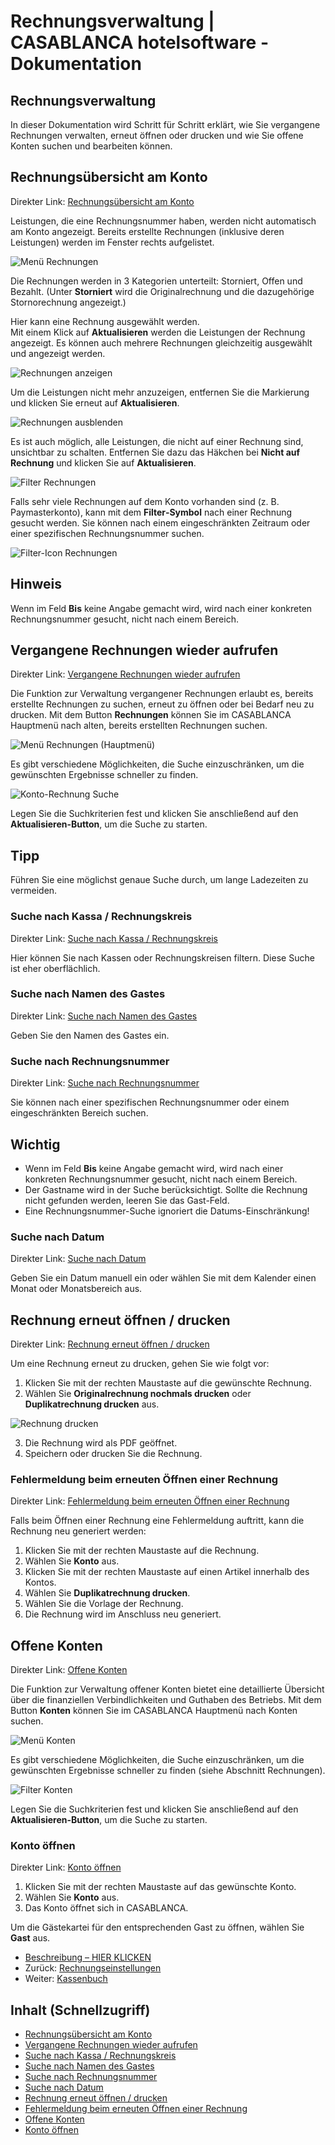 # Rechnungsverwaltung | CASABLANCA hotelsoftware - Dokumentation

## Rechnungsverwaltung

In dieser Dokumentation wird Schritt für Schritt erklärt, wie Sie vergangene Rechnungen verwalten, erneut öffnen oder drucken und wie Sie offene Konten suchen und bearbeiten können.

## Rechnungsübersicht am Konto

Direkter Link: [Rechnungsübersicht am Konto](https://docs.casablanca.at/desktop/accounting/invoice_management/#rechnungsübersicht-am-konto)

Leistungen, die eine Rechnungsnummer haben, werden nicht automatisch am Konto angezeigt. Bereits erstellte Rechnungen (inklusive deren Leistungen) werden im Fenster rechts aufgelistet.

![Menü Rechnungen](https://docs.casablanca.at/assets/images/rechnungen_offen-ba6a7f788761b737a548f7e7a73846f4.png "Menü Rechnungen")

Die Rechnungen werden in 3 Kategorien unterteilt: Storniert, Offen und Bezahlt. (Unter **Storniert** wird die Originalrechnung und die dazugehörige Stornorechnung angezeigt.)

Hier kann eine Rechnung ausgewählt werden.  
Mit einem Klick auf **Aktualisieren** werden die Leistungen der Rechnung angezeigt. Es können auch mehrere Rechnungen gleichzeitig ausgewählt und angezeigt werden.

![Rechnungen anzeigen](https://docs.casablanca.at/assets/images/alle_rechnungen-527bb07df666196ca8747c7f5f367326.png "Rechnungen anzeigen")

Um die Leistungen nicht mehr anzuzeigen, entfernen Sie die Markierung und klicken Sie erneut auf **Aktualisieren**.

![Rechnungen ausblenden](https://docs.casablanca.at/assets/images/keine_rechnungen-6f682bee2834a78d0d3bc229cfa76afd.png "Rechnungen ausblenden")

Es ist auch möglich, alle Leistungen, die nicht auf einer Rechnung sind, unsichtbar zu schalten. Entfernen Sie dazu das Häkchen bei **Nicht auf Rechnung** und klicken Sie auf **Aktualisieren**.

![Filter Rechnungen](https://docs.casablanca.at/assets/images/nicht_auf_rechnung-6583d15b0d9daf5a78291ec5cbeb0154.png "Filter Rechnungen")

Falls sehr viele Rechnungen auf dem Konto vorhanden sind (z. B. Paymasterkonto), kann mit dem **Filter‑Symbol** nach einer Rechnung gesucht werden. Sie können nach einem eingeschränkten Zeitraum oder einer spezifischen Rechnungsnummer suchen.

![Filter-Icon Rechnungen](https://docs.casablanca.at/assets/images/filter_icon-aea379e7db94ae4e0ccb537187f3a596.png "Filter Rechnungen")

## Hinweis

Wenn im Feld **Bis** keine Angabe gemacht wird, wird nach einer konkreten Rechnungsnummer gesucht, nicht nach einem Bereich.

## Vergangene Rechnungen wieder aufrufen

Direkter Link: [Vergangene Rechnungen wieder aufrufen](https://docs.casablanca.at/desktop/accounting/invoice_management/#vergangene-rechnungen-wieder-aufrufen)

Die Funktion zur Verwaltung vergangener Rechnungen erlaubt es, bereits erstellte Rechnungen zu suchen, erneut zu öffnen oder bei Bedarf neu zu drucken. Mit dem Button **Rechnungen** können Sie im CASABLANCA Hauptmenü nach alten, bereits erstellten Rechnungen suchen.

![Menü Rechnungen (Hauptmenü)](https://docs.casablanca.at/assets/images/menue_rechnungen-d0cab534b5b9cd711da4bed6e8668531.png "Menü Rechnungen")

Es gibt verschiedene Möglichkeiten, die Suche einzuschränken, um die gewünschten Ergebnisse schneller zu finden.

![Konto-Rechnung Suche](https://docs.casablanca.at/assets/images/rechnungen_suchen-60dd19c7983ca48642267c1a4c02d6ca.png "Konto-Rechnung")

Legen Sie die Suchkriterien fest und klicken Sie anschließend auf den **Aktualisieren-Button**, um die Suche zu starten.

## Tipp

Führen Sie eine möglichst genaue Suche durch, um lange Ladezeiten zu vermeiden.

### Suche nach Kassa / Rechnungskreis

Direkter Link: [Suche nach Kassa / Rechnungskreis](https://docs.casablanca.at/desktop/accounting/invoice_management/#suche-nach-kassa--rechnungskreis)

Hier können Sie nach Kassen oder Rechnungskreisen filtern. Diese Suche ist eher oberflächlich.

### Suche nach Namen des Gastes

Direkter Link: [Suche nach Namen des Gastes](https://docs.casablanca.at/desktop/accounting/invoice_management/#suche-nach-namen-des-gastes)

Geben Sie den Namen des Gastes ein.

### Suche nach Rechnungsnummer

Direkter Link: [Suche nach Rechnungsnummer](https://docs.casablanca.at/desktop/accounting/invoice_management/#suche-nach-rechnungsnummer)

Sie können nach einer spezifischen Rechnungsnummer oder einem eingeschränkten Bereich suchen.

## Wichtig

* Wenn im Feld **Bis** keine Angabe gemacht wird, wird nach einer konkreten Rechnungsnummer gesucht, nicht nach einem Bereich.
* Der Gastname wird in der Suche berücksichtigt. Sollte die Rechnung nicht gefunden werden, leeren Sie das Gast-Feld.
* Eine Rechnungsnummer-Suche ignoriert die Datums-Einschränkung!

### Suche nach Datum

Direkter Link: [Suche nach Datum](https://docs.casablanca.at/desktop/accounting/invoice_management/#suche-nach-datum)

Geben Sie ein Datum manuell ein oder wählen Sie mit dem Kalender einen Monat oder Monatsbereich aus.

## Rechnung erneut öffnen / drucken

Direkter Link: [Rechnung erneut öffnen / drucken](https://docs.casablanca.at/desktop/accounting/invoice_management/#rechnung-erneut-öffnen--drucken)

Um eine Rechnung erneut zu drucken, gehen Sie wie folgt vor:

1. Klicken Sie mit der rechten Maustaste auf die gewünschte Rechnung.  
2. Wählen Sie **Originalrechnung nochmals drucken** oder **Duplikatrechnung drucken** aus.

![Rechnung drucken](https://docs.casablanca.at/assets/images/rechnungen_drucken-b9cd71651f107a4d9221eecd658079ce.png "Rechnung drucken")

3. Die Rechnung wird als PDF geöffnet.  
4. Speichern oder drucken Sie die Rechnung.

### Fehlermeldung beim erneuten Öffnen einer Rechnung

Direkter Link: [Fehlermeldung beim erneuten Öffnen einer Rechnung](https://docs.casablanca.at/desktop/accounting/invoice_management/#fehlermeldung-beim-erneuten-öffnen-einer-rechnung)

Falls beim Öffnen einer Rechnung eine Fehlermeldung auftritt, kann die Rechnung neu generiert werden:

1. Klicken Sie mit der rechten Maustaste auf die Rechnung.  
2. Wählen Sie **Konto** aus.  
3. Klicken Sie mit der rechten Maustaste auf einen Artikel innerhalb des Kontos.  
4. Wählen Sie **Duplikatrechnung drucken**.  
5. Wählen Sie die Vorlage der Rechnung.  
6. Die Rechnung wird im Anschluss neu generiert.

## Offene Konten

Direkter Link: [Offene Konten](https://docs.casablanca.at/desktop/accounting/invoice_management/#offene-konten)

Die Funktion zur Verwaltung offener Konten bietet eine detaillierte Übersicht über die finanziellen Verbindlichkeiten und Guthaben des Betriebs. Mit dem Button **Konten** können Sie im CASABLANCA Hauptmenü nach Konten suchen.

![Menü Konten](https://docs.casablanca.at/assets/images/menue_konten-19617f5780be3e4ce18add5a1480db04.png "Menü Konten")

Es gibt verschiedene Möglichkeiten, die Suche einzuschränken, um die gewünschten Ergebnisse schneller zu finden (siehe Abschnitt Rechnungen).

![Filter Konten](https://docs.casablanca.at/assets/images/konto_filter-1c002007b6b1d29102d091adfb9437b4.png "Filter Konten")

Legen Sie die Suchkriterien fest und klicken Sie anschließend auf den **Aktualisieren-Button**, um die Suche zu starten.

### Konto öffnen

Direkter Link: [Konto öffnen](https://docs.casablanca.at/desktop/accounting/invoice_management/#konto-öffnen)

1. Klicken Sie mit der rechten Maustaste auf das gewünschte Konto.  
2. Wählen Sie **Konto** aus.  
3. Das Konto öffnet sich in CASABLANCA.

Um die Gästekartei für den entsprechenden Gast zu öffnen, wählen Sie **Gast** aus.

* [Beschreibung – HIER KLICKEN](https://docs.casablanca.at/assets/files/Beschreibung_Debitorenverwaltung-3bbac7137990865048f432013fa1f84c.pdf)  
* Zurück: [Rechnungseinstellungen](https://docs.casablanca.at/desktop/accounting/invoice_settings)  
* Weiter: [Kassenbuch](https://docs.casablanca.at/desktop/cashbook/)

## Inhalt (Schnellzugriff)

* [Rechnungsübersicht am Konto](https://docs.casablanca.at/desktop/accounting/invoice_management/#rechnungsübersicht-am-konto)
* [Vergangene Rechnungen wieder aufrufen](https://docs.casablanca.at/desktop/accounting/invoice_management/#vergangene-rechnungen-wieder-aufrufen)
* [Suche nach Kassa / Rechnungskreis](https://docs.casablanca.at/desktop/accounting/invoice_management/#suche-nach-kassa--rechnungskreis)
* [Suche nach Namen des Gastes](https://docs.casablanca.at/desktop/accounting/invoice_management/#suche-nach-namen-des-gastes)
* [Suche nach Rechnungsnummer](https://docs.casablanca.at/desktop/accounting/invoice_management/#suche-nach-rechnungsnummer)
* [Suche nach Datum](https://docs.casablanca.at/desktop/accounting/invoice_management/#suche-nach-datum)
* [Rechnung erneut öffnen / drucken](https://docs.casablanca.at/desktop/accounting/invoice_management/#rechnung-erneut-öffnen--drucken)
* [Fehlermeldung beim erneuten Öffnen einer Rechnung](https://docs.casablanca.at/desktop/accounting/invoice_management/#fehlermeldung-beim-erneuten-öffnen-einer-rechnung)
* [Offene Konten](https://docs.casablanca.at/desktop/accounting/invoice_management/#offene-konten)
* [Konto öffnen](https://docs.casablanca.at/desktop/accounting/invoice_management/#konto-öffnen)